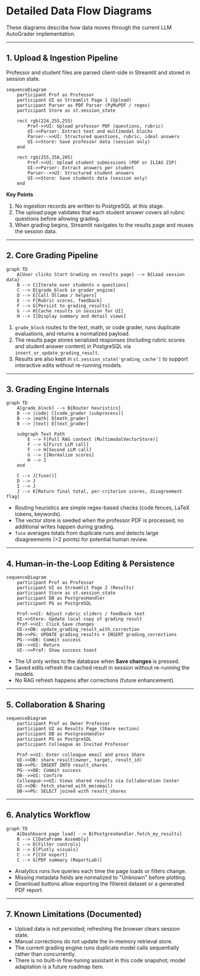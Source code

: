 # Detailed Data Flow Diagrams

These diagrams describe how data moves through the current LLM AutoGrader implementation.

---

## 1. Upload & Ingestion Pipeline

Professor and student files are parsed client-side in Streamlit and stored in session state.

```mermaid
sequenceDiagram
    participant Prof as Professor
    participant UI as Streamlit Page 1 (Upload)
    participant Parser as PDF Parser (PyMuPDF / regex)
    participant Store as st.session_state

    rect rgb(224,255,255)
        Prof->>UI: Upload professor PDF (questions, rubric)
        UI->>Parser: Extract text and multimodal blocks
        Parser-->>UI: Structured questions, rubric, ideal answers
        UI->>Store: Save professor data (session only)
    end

    rect rgb(255,250,205)
        Prof->>UI: Upload student submissions (PDF or ILIAS ZIP)
        UI->>Parser: Extract answers per student
        Parser-->>UI: Structured student answers
        UI->>Store: Save students data (session only)
    end
```

**Key Points**

1. No ingestion records are written to PostgreSQL at this stage.
2. The upload page validates that each student answer covers all rubric questions before allowing grading.
3. When grading begins, Streamlit navigates to the results page and reuses the session data.

---

## 2. Core Grading Pipeline

```mermaid
graph TD
    A[User clicks Start Grading on results page] --> B{Load session data}
    B --> C[Iterate over students x questions]
    C --> D[grade_block in grader_engine]
    D --> E[Call Ollama / helpers]
    E --> F[Rubric scores, feedback]
    F --> G[Persist to grading_results]
    G --> H[Cache results in session for UI]
    H --> I[Display summary and detail views]
```

1. `grade_block` routes to the text, math, or code grader, runs duplicate evaluations, and returns a normalized payload.
2. The results page stores serialized responses (including rubric scores and student answer content) in PostgreSQL via `insert_or_update_grading_result`.
3. Results are also kept in `st.session_state['grading_cache']` to support interactive edits without re-running models.

---

## 3. Grading Engine Internals

```mermaid
graph TD
    A[grade_block] --> B{Router heuristics}
    B --> |code| C[code_grader (subprocess)]
    B --> |math| D[math_grader]
    B --> |text| E[text_grader]

    subgraph Text Path
        E --> F[Pull RAG context (MultimodalVectorStore)]
        F --> G[First LLM call]
        F --> H[Second LLM call]
        G --> I[Normalize scores]
        H --> I
    end

    C --> J[fuse()] 
    D --> J
    I --> J
    J --> K[Return final total, per-criterion scores, disagreement flag]
```

* Routing heuristics are simple regex-based checks (code fences, LaTeX tokens, keywords).
* The vector store is seeded when the professor PDF is processed; no additional writes happen during grading.
* `fuse` averages totals from duplicate runs and detects large disagreements (>2 points) for potential human review.

---

## 4. Human-in-the-Loop Editing & Persistence

```mermaid
sequenceDiagram
    participant Prof as Professor
    participant UI as Streamlit Page 2 (Results)
    participant Store as st.session_state
    participant DB as PostgresHandler
    participant PG as PostgreSQL

    Prof->>UI: Adjust rubric sliders / feedback text
    UI->>Store: Update local copy of grading result
    Prof->>UI: Click Save changes
    UI->>DB: update_grading_result_with_correction
    DB->>PG: UPDATE grading_results + INSERT grading_corrections
    PG-->>DB: Commit success
    DB-->>UI: Return
    UI-->>Prof: Show success toast
```

* The UI only writes to the database when **Save changes** is pressed.
* Saved edits refresh the cached result in session without re-running the models.
* No RAG refresh happens after corrections (future enhancement).

---

## 5. Collaboration & Sharing

```mermaid
sequenceDiagram
    participant Prof as Owner Professor
    participant UI as Results Page (Share section)
    participant DB as PostgresHandler
    participant PG as PostgreSQL
    participant Colleague as Invited Professor

    Prof->>UI: Enter colleague email and press Share
    UI->>DB: share_result(owner, target, result_id)
    DB->>PG: INSERT INTO result_shares
    PG-->>DB: Commit success
    DB-->>UI: Confirm
    Colleague->>UI: Views shared results via Collaboration Center
    UI->>DB: fetch_shared_with_me(email)
    DB->>PG: SELECT joined with result_shares
```

---

## 6. Analytics Workflow

```mermaid
graph TD
    A[Dashboard page load] --> B[PostgresHandler.fetch_my_results]
    B --> C[DataFrame Assembly]
    C --> D[Filter controls]
    D --> E[Plotly visuals]
    C --> F[CSV export]
    C --> G[PDF summary (ReportLab)]
```

* Analytics runs live queries each time the page loads or filters change.
* Missing metadata fields are normalized to "Unknown" before plotting.
* Download buttons allow exporting the filtered dataset or a generated PDF report.

---

## 7. Known Limitations (Documented)

* Upload data is not persisted; refreshing the browser clears session state.
* Manual corrections do not update the in-memory retrieval store.
* The current grading engine runs duplicate model calls sequentially rather than concurrently.
* There is no built-in fine-tuning assistant in this code snapshot; model adaptation is a future roadmap item.
